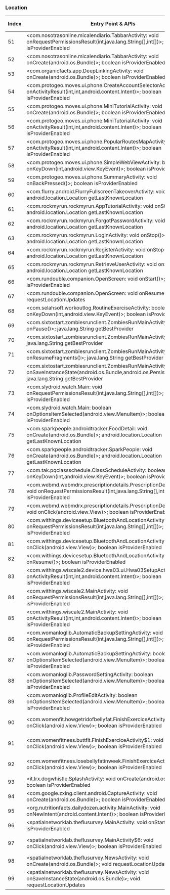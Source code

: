 ### Location
| Index | Entry Point & APIs | Screen shot | Resource id | Label |
| ------------- | ------------- | ------------- |-------------|-------------|
| 51 | <com.nosotrasonline.micalendiario.TabbarActivity: void onRequestPermissionsResult(int,java.lang.String[],int[])>; boolean isProviderEnabled | ![](C:\Users\hfu\Documents\COSMOS\output\py\Play_win8\Health_Fitness\com.nosotrasonline.micalendiario\com.nosotrasonline.micalendiario.TabbarActivity.png) |  | |
| 52 | <com.nosotrasonline.micalendiario.TabbarActivity: void onCreate(android.os.Bundle)>; boolean isProviderEnabled | ![](C:\Users\hfu\Documents\COSMOS\output\py\Play_win8\Health_Fitness\com.nosotrasonline.micalendiario\com.nosotrasonline.micalendiario.TabbarActivity.png) |  | |
| 53 | <com.organicfacts.app.DeepLinkingActivity: void onCreate(android.os.Bundle)>; boolean isProviderEnabled | ![](C:\Users\hfu\Documents\COSMOS\output\py\Play_win8\Health_Fitness\com.organicfacts.app\com.organicfacts.app.DeepLinkingActivity.png) |  | |
| 54 | <com.protogeo.moves.ui.phone.CreateAccountSelectorActivity: void onActivityResult(int,int,android.content.Intent)>; boolean isProviderEnabled | ![](C:\Users\hfu\Documents\COSMOS\output\py\Play_win8\Health_Fitness\com.protogeo.moves\com.protogeo.moves.ui.phone.CreateAccountSelectorActivity.png) |  | |
| 55 | <com.protogeo.moves.ui.phone.MiniTutorialActivity: void onCreate(android.os.Bundle)>; boolean isProviderEnabled | ![](C:\Users\hfu\Documents\COSMOS\output\py\Play_win8\Health_Fitness\com.protogeo.moves\com.protogeo.moves.ui.phone.MiniTutorialActivity.png) |  | |
| 56 | <com.protogeo.moves.ui.phone.MiniTutorialActivity: void onActivityResult(int,int,android.content.Intent)>; boolean isProviderEnabled | ![](C:\Users\hfu\Documents\COSMOS\output\py\Play_win8\Health_Fitness\com.protogeo.moves\com.protogeo.moves.ui.phone.MiniTutorialActivity.png) |  | |
| 57 | <com.protogeo.moves.ui.phone.PopularRoutesMapActivity: void onActivityResult(int,int,android.content.Intent)>; boolean isProviderEnabled | ![](C:\Users\hfu\Documents\COSMOS\output\py\Play_win8\Health_Fitness\com.protogeo.moves\com.protogeo.moves.ui.phone.PopularRoutesMapActivity.png) |  | |
| 58 | <com.protogeo.moves.ui.phone.SimpleWebViewActivity: boolean onKeyDown(int,android.view.KeyEvent)>; boolean isProviderEnabled | ![](C:\Users\hfu\Documents\COSMOS\output\py\Play_win8\Health_Fitness\com.protogeo.moves\com.protogeo.moves.ui.phone.SimpleWebViewActivity.png) |  | |
| 59 | <com.protogeo.moves.ui.phone.SummaryActivity: void onBackPressed()>; boolean isProviderEnabled | ![](C:\Users\hfu\Documents\COSMOS\output\py\Play_win8\Health_Fitness\com.protogeo.moves\com.protogeo.moves.ui.phone.SummaryActivity.png) |  | |
| 60 | <com.flurry.android.FlurryFullscreenTakeoverActivity: void onStop()>; android.location.Location getLastKnownLocation | ![](C:\Users\hfu\Documents\COSMOS\output\py\Play_win8\Health_Fitness\com.rockmyrun.rockmyrun\com.flurry.android.FlurryFullscreenTakeoverActivity.png) |  | |
| 61 | <com.rockmyrun.rockmyrun.AppTutorialActivity: void onStop()>; android.location.Location getLastKnownLocation | ![](C:\Users\hfu\Documents\COSMOS\output\py\Play_win8\Health_Fitness\com.rockmyrun.rockmyrun\com.rockmyrun.rockmyrun.AppTutorialActivity.png) |  | |
| 62 | <com.rockmyrun.rockmyrun.ForgotPasswordActivity: void onStop()>; android.location.Location getLastKnownLocation | ![](C:\Users\hfu\Documents\COSMOS\output\py\Play_win8\Health_Fitness\com.rockmyrun.rockmyrun\com.rockmyrun.rockmyrun.ForgotPasswordActivity.png) |  | |
| 63 | <com.rockmyrun.rockmyrun.LoginActivity: void onStop()>; android.location.Location getLastKnownLocation | ![](C:\Users\hfu\Documents\COSMOS\output\py\Play_win8\Health_Fitness\com.rockmyrun.rockmyrun\com.rockmyrun.rockmyrun.LoginActivity.png) |  | |
| 64 | <com.rockmyrun.rockmyrun.RegisterActivity: void onStop()>; android.location.Location getLastKnownLocation | ![](C:\Users\hfu\Documents\COSMOS\output\py\Play_win8\Health_Fitness\com.rockmyrun.rockmyrun\com.rockmyrun.rockmyrun.RegisterActivity.png) |  | |
| 65 | <com.rockmyrun.rockmyrun.RetrieveUserActivity: void onStop()>; android.location.Location getLastKnownLocation | ![](C:\Users\hfu\Documents\COSMOS\output\py\Play_win8\Health_Fitness\com.rockmyrun.rockmyrun\com.rockmyrun.rockmyrun.RetrieveUserActivity.png) |  | |
| 66 | <com.rundouble.companion.OpenScreen: void onStart()>; boolean isProviderEnabled | ![](C:\Users\hfu\Documents\COSMOS\output\py\Play_win8\Health_Fitness\com.rundouble.companion\com.rundouble.companion.OpenScreen.png) |  | |
| 67 | <com.rundouble.companion.OpenScreen: void onResume()>; void requestLocationUpdates | ![](C:\Users\hfu\Documents\COSMOS\output\py\Play_win8\Health_Fitness\com.rundouble.companion\com.rundouble.companion.OpenScreen.png) |  | |
| 68 | <com.selahsoft.workoutlog.RoutineExerciseActivity: boolean onKeyDown(int,android.view.KeyEvent)>; boolean isProviderEnabled | ![](C:\Users\hfu\Documents\COSMOS\output\py\Play_win8\Health_Fitness\com.selahsoft.workoutlog\com.selahsoft.workoutlog.RoutineExerciseActivity.png) |  | |
| 69 | <com.sixtostart.zombiesrunclient.ZombiesRunMainActivity: void onPause()>; java.lang.String getBestProvider | ![](C:\Users\hfu\Documents\COSMOS\output\py\Play_win8\Health_Fitness\com.sixtostart.zombiesrunclient\com.sixtostart.zombiesrunclient.ZombiesRunMainActivity.png) |  | |
| 70 | <com.sixtostart.zombiesrunclient.ZombiesRunMainActivity: void <init>()>; java.lang.String getBestProvider | ![](C:\Users\hfu\Documents\COSMOS\output\py\Play_win8\Health_Fitness\com.sixtostart.zombiesrunclient\com.sixtostart.zombiesrunclient.ZombiesRunMainActivity.png) |  | |
| 71 | <com.sixtostart.zombiesrunclient.ZombiesRunMainActivity: void onResumeFragments()>; java.lang.String getBestProvider | ![](C:\Users\hfu\Documents\COSMOS\output\py\Play_win8\Health_Fitness\com.sixtostart.zombiesrunclient\com.sixtostart.zombiesrunclient.ZombiesRunMainActivity.png) |  | |
| 72 | <com.sixtostart.zombiesrunclient.ZombiesRunMainActivity: void onSaveInstanceState(android.os.Bundle,android.os.PersistableBundle)>; java.lang.String getBestProvider | ![](C:\Users\hfu\Documents\COSMOS\output\py\Play_win8\Health_Fitness\com.sixtostart.zombiesrunclient\com.sixtostart.zombiesrunclient.ZombiesRunMainActivity.png) |  | |
| 73 | <com.slydroid.watch.Main: void onRequestPermissionsResult(int,java.lang.String[],int[])>; boolean isProviderEnabled | ![](C:\Users\hfu\Documents\COSMOS\output\py\Play_win8\Health_Fitness\com.slydroid.watch\com.slydroid.watch.Main.png) |  | |
| 74 | <com.slydroid.watch.Main: boolean onOptionsItemSelected(android.view.MenuItem)>; boolean isProviderEnabled | ![](C:\Users\hfu\Documents\COSMOS\output\py\Play_win8\Health_Fitness\com.slydroid.watch\com.slydroid.watch.Main.png) |  | |
| 75 | <com.sparkpeople.androidtracker.FoodDetail: void onCreate(android.os.Bundle)>; android.location.Location getLastKnownLocation | ![](C:\Users\hfu\Documents\COSMOS\output\py\Play_win8\Health_Fitness\com.sparkpeople.androidtracker\com.sparkpeople.androidtracker.FoodDetail.png) |  | |
| 76 | <com.sparkpeople.androidtracker.SparkPeople: void onCreate(android.os.Bundle)>; android.location.Location getLastKnownLocation | ![](C:\Users\hfu\Documents\COSMOS\output\py\Play_win8\Health_Fitness\com.sparkpeople.androidtracker\com.sparkpeople.androidtracker.SparkPeople.png) |  | |
| 77 | <com.tak.pqclassschedule.ClassScheduleActivity: boolean onKeyDown(int,android.view.KeyEvent)>; boolean isProviderEnabled | ![](C:\Users\hfu\Documents\COSMOS\output\py\Play_win8\Health_Fitness\com.tak.pqclassschedule\com.tak.pqclassschedule.ClassScheduleActivity.png) |  | |
| 78 | <com.webmd.webmdrx.prescriptiondetails.PrescriptionDetailsActivity: void onRequestPermissionsResult(int,java.lang.String[],int[])>; boolean isProviderEnabled | ![](C:\Users\hfu\Documents\COSMOS\output\py\Play_win8\Health_Fitness\com.webmd.webmdrx\com.webmd.webmdrx.prescriptiondetails.PrescriptionDetailsActivity.png) |  | |
| 79 | <com.webmd.webmdrx.prescriptiondetails.PrescriptionDetailsActivity: void onClick(android.view.View)>; boolean isProviderEnabled | ![](C:\Users\hfu\Documents\COSMOS\output\py\Play_win8\Health_Fitness\com.webmd.webmdrx\com.webmd.webmdrx.prescriptiondetails.PrescriptionDetailsActivity.png) |  | |
| 80 | <com.withings.devicesetup.BluetoothAndLocationActivity: void onRequestPermissionsResult(int,java.lang.String[],int[])>; boolean isProviderEnabled | ![](C:\Users\hfu\Documents\COSMOS\output\py\Play_win8\Health_Fitness\com.withings.wiscale2\com.withings.devicesetup.BluetoothAndLocationActivity.png) |  | |
| 81 | <com.withings.devicesetup.BluetoothAndLocationActivity: void onClick(android.view.View)>; boolean isProviderEnabled | ![](C:\Users\hfu\Documents\COSMOS\output\py\Play_win8\Health_Fitness\com.withings.wiscale2\com.withings.devicesetup.BluetoothAndLocationActivity.png) |  | |
| 82 | <com.withings.devicesetup.BluetoothAndLocationActivity: void onResume()>; boolean isProviderEnabled | ![](C:\Users\hfu\Documents\COSMOS\output\py\Play_win8\Health_Fitness\com.withings.wiscale2\com.withings.devicesetup.BluetoothAndLocationActivity.png) |  | |
| 83 | <com.withings.wiscale2.device.hwa03.ui.Hwa03SetupActivity: void onActivityResult(int,int,android.content.Intent)>; boolean isProviderEnabled | ![](C:\Users\hfu\Documents\COSMOS\output\py\Play_win8\Health_Fitness\com.withings.wiscale2\com.withings.wiscale2.device.hwa03.ui.Hwa03SetupActivity.png) |  | |
| 84 | <com.withings.wiscale2.MainActivity: void onRequestPermissionsResult(int,java.lang.String[],int[])>; boolean isProviderEnabled | ![](C:\Users\hfu\Documents\COSMOS\output\py\Play_win8\Health_Fitness\com.withings.wiscale2\com.withings.wiscale2.MainActivity.png) |  | |
| 85 | <com.withings.wiscale2.MainActivity: void onActivityResult(int,int,android.content.Intent)>; boolean isProviderEnabled | ![](C:\Users\hfu\Documents\COSMOS\output\py\Play_win8\Health_Fitness\com.withings.wiscale2\com.withings.wiscale2.MainActivity.png) |  | |
| 86 | <com.womanloglib.AutomaticBackupSettingActivity: void onRequestPermissionsResult(int,java.lang.String[],int[])>; boolean isProviderEnabled | ![](C:\Users\hfu\Documents\COSMOS\output\py\Play_win8\Health_Fitness\com.womanlog\com.womanloglib.AutomaticBackupSettingActivity.png) |  | |
| 87 | <com.womanloglib.AutomaticBackupSettingActivity: boolean onOptionsItemSelected(android.view.MenuItem)>; boolean isProviderEnabled | ![](C:\Users\hfu\Documents\COSMOS\output\py\Play_win8\Health_Fitness\com.womanlog\com.womanloglib.AutomaticBackupSettingActivity.png) |  | |
| 88 | <com.womanloglib.PasswordSettingActivity: boolean onOptionsItemSelected(android.view.MenuItem)>; boolean isProviderEnabled | ![](C:\Users\hfu\Documents\COSMOS\output\py\Play_win8\Health_Fitness\com.womanlog\com.womanloglib.PasswordSettingActivity.png) |  | |
| 89 | <com.womanloglib.ProfileEditActivity: boolean onOptionsItemSelected(android.view.MenuItem)>; boolean isProviderEnabled | ![](C:\Users\hfu\Documents\COSMOS\output\py\Play_win8\Health_Fitness\com.womanlog\com.womanloglib.ProfileEditActivity.png) |  | |
| 90 | <com.womenfit.howgetridofbellyfat.FinishExerciceActivity$1: void onClick(android.view.View)>; boolean isProviderEnabled | ![](C:\Users\hfu\Documents\COSMOS\output\py\Play_win8\Health_Fitness\com.womenfit.howgetridofbellyfat\com.womenfit.howgetridofbellyfat.FinishExerciceActivity.png) | {'2131558533': <sensitive_component.SensitiveComponent.SensitiveView object at 0x0A2EC6B0>} | |
| 91 | <com.womenfitness.buttfit.FinishExerciceActivity$1: void onClick(android.view.View)>; boolean isProviderEnabled | ![](C:\Users\hfu\Documents\COSMOS\output\py\Play_win8\Health_Fitness\com.womenfitness.buttfit\com.womenfitness.buttfit.FinishExerciceActivity.png) | {'2131558529': <sensitive_component.SensitiveComponent.SensitiveView object at 0x0A226710>} | |
| 92 | <com.womenfitness.losebellyfatinweek.FinishExerciceActivity$1: void onClick(android.view.View)>; boolean isProviderEnabled | ![](C:\Users\hfu\Documents\COSMOS\output\py\Play_win8\Health_Fitness\com.womenfitness.losebellyfatinweek\com.womenfitness.losebellyfatinweek.FinishExerciceActivity.png) | {'2131558533': <sensitive_component.SensitiveComponent.SensitiveView object at 0x0AEB9FD0>} | |
| 93 | <it.lrx.dogwhistle.SplashActivity: void onCreate(android.os.Bundle)>; boolean isProviderEnabled | ![](C:\Users\hfu\Documents\COSMOS\output\py\Play_win8\Health_Fitness\it.lrx.dogtitaniumwhistle\it.lrx.dogwhistle.SplashActivity.png) |  | |
| 94 | <com.google.zxing.client.android.CaptureActivity: void onCreate(android.os.Bundle)>; boolean isProviderEnabled | ![](C:\Users\hfu\Documents\COSMOS\output\py\Play_win8\Health_Fitness\me.rtrt.app2\com.google.zxing.client.android.CaptureActivity.png) |  | |
| 95 | <org.nutritionfacts.dailydozen.activity.MainActivity: void onNewIntent(android.content.Intent)>; boolean isProviderEnabled | ![](C:\Users\hfu\Documents\COSMOS\output\py\Play_win8\Health_Fitness\org.nutritionfacts.dailydozen\org.nutritionfacts.dailydozen.activity.MainActivity.png) |  | |
| 96 | <spatialnetworklab.theflusurvey.MainActivity: void onStart()>; boolean isProviderEnabled | ![](C:\Users\hfu\Documents\COSMOS\output\py\Play_win8\Health_Fitness\spatialnetworklab.theflusurvey\spatialnetworklab.theflusurvey.MainActivity.png) |  | |
| 97 | <spatialnetworklab.theflusurvey.MainActivity$6: void onClick(android.view.View)>; boolean isProviderEnabled | ![](C:\Users\hfu\Documents\COSMOS\output\py\Play_win8\Health_Fitness\spatialnetworklab.theflusurvey\spatialnetworklab.theflusurvey.MainActivity.png) | {'2131558690': <sensitive_component.SensitiveComponent.SensitiveView object at 0x0A2ECD10>} | |
| 98 | <spatialnetworklab.theflusurvey.NewsActivity: void onCreate(android.os.Bundle)>; void requestLocationUpdates | ![](C:\Users\hfu\Documents\COSMOS\output\py\Play_win8\Health_Fitness\spatialnetworklab.theflusurvey\spatialnetworklab.theflusurvey.NewsActivity.png) |  | |
| 99 | <spatialnetworklab.theflusurvey.NewsActivity: void onSaveInstanceState(android.os.Bundle)>; void requestLocationUpdates | ![](C:\Users\hfu\Documents\COSMOS\output\py\Play_win8\Health_Fitness\spatialnetworklab.theflusurvey\spatialnetworklab.theflusurvey.NewsActivity.png) |  | |
